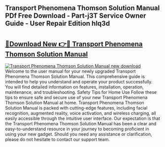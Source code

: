 ## Transport Phenomena Thomson Solution Manual PDf Free Download - Part-j3T Service Owner Guide - User Repair Edition hlq3d

# <h2><a href="http://bc71164.oget.top/?id=Transport+Phenomena+Thomson+Solution+Manual">🔗Download New 👉🔴 Transport Phenomena Thomson Solution Manual</a></h2>

[![Transport Phenomena Thomson Solution Manual new download](https://i.imgur.com/5g1atiW.png)](http://bc71164.oget.top/?id=Transport+Phenomena+Thomson+Solution+Manual)
Welcome to the user manual for your newly upgraded Transport Phenomena Thomson Solution Manual. This comprehensive guide is intended to help you understand and operate your product successfully. You will find detailed information on features, installation, operation, maintenance, and troubleshooting. Safety Tips for Home Use Follow these tips to ensure safe and secure use of your new Transport Phenomena Thomson Solution Manual at home. Transport Phenomena Thomson Solution Manual is packed with cutting-edge features, including facial recognition, augmented reality, voice activation, and wireless charging, all easily accessible through the intuitive user interface. Our expectation is that the Transport Phenomena Thomson Solution Manual has been a clear and easy-to-understand resource in your journey to becoming proficient in using your new gadget. Should you need any assistance or clarification, please do not hesitate to contact our support team.
